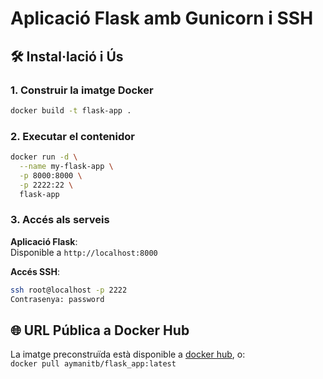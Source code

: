 # Aplicació Flask amb Gunicorn i SSH

## 🛠️ Instal·lació i Ús

### 1. Construir la imatge Docker
```bash
docker build -t flask-app .
```
### 2. Executar el contenidor
```bash
docker run -d \
  --name my-flask-app \
  -p 8000:8000 \
  -p 2222:22 \
  flask-app
```
### 3. Accés als serveis

**Aplicació Flask**:  
Disponible a `http://localhost:8000`

**Accés SSH**:
```bash
ssh root@localhost -p 2222
Contrasenya: password
```

## 🌐 URL Pública a Docker Hub

La imatge preconstruïda està disponible a [docker hub](https://hub.docker.com/r/aymanitb/flask_app), o:  
`docker pull aymanitb/flask_app:latest`
